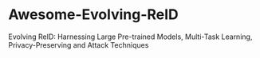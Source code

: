 # Awesome-Evolving-ReID
Evolving ReID: Harnessing Large Pre-trained Models, Multi-Task Learning, Privacy-Preserving and Attack Techniques
